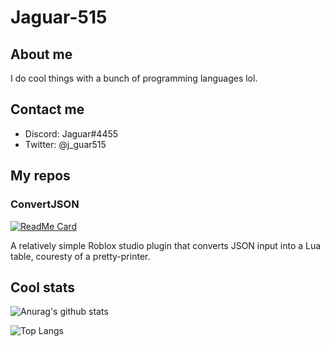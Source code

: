 # Jaguar-515

## About me
I do cool things with a bunch of programming languages lol.

## Contact me
- Discord: Jaguar#4455
- Twitter: @j_guar515

## My repos
### ConvertJSON
[![ReadMe Card](https://github-readme-stats.vercel.app/api/pin/?username=jaguar-515&repo=ConvertJSON)](https://github.com/realsimplydata/node-stash)

A relatively simple Roblox studio plugin that converts JSON input into a Lua table, couresty of a pretty-printer.


## Cool stats
![Anurag's github stats](https://github-readme-stats.vercel.app/api?username=jaguar-515&show_icons=true)

![Top Langs](https://github-readme-stats.vercel.app/api/top-langs/?username=jaguar-515)